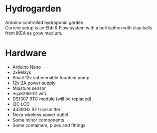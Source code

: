 # Hydrogarden
Arduino controlled hydroponic garden.<br>
Current setup is an Ebb & Flow system with a bell siphon with clay balls from IKEA as grow medium.

# Hardware
* Arduino Nano
* 2xRelays
* Small 12v submersible fountain pump
* 12v 2A power supply
* Moisture sensor
* esp8266-01 wifi
* DS1307 RTC module (will be replaced)
* I2C LCD
* 433MHz RF transmitter
* Nexa wireless power outlet
* Some minor components
* Some containers, pipes and fittings 

